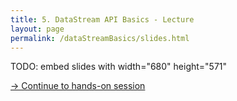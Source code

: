 ```yaml
---
title: 5. DataStream API Basics - Lecture
layout: page
permalink: /dataStreamBasics/slides.html
---
```


TODO: embed slides with width="680" height="571"

[-> Continue to hands-on session]({{site.baseurl}}/dataStreamBasics/handsOn.html)